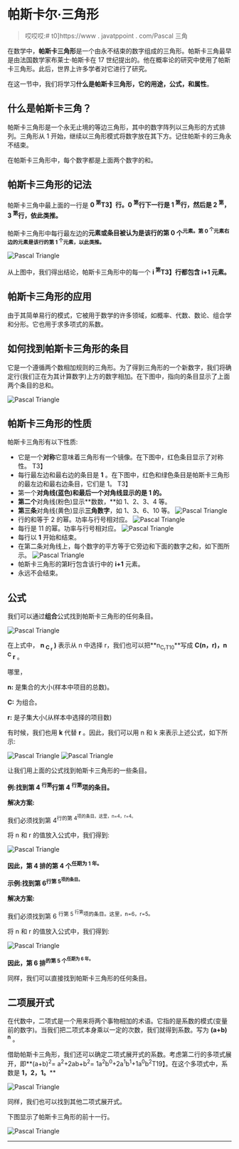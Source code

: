 # 帕斯卡尔·三角形

> 哎哎哎:# t0]https://www . javatppoint . com/Pascal 三角

在数学中，**帕斯卡三角形**是一个由永不结束的数字组成的三角形。帕斯卡三角最早是由法国数学家布莱士·帕斯卡在 17 世纪提出的。他在概率论的研究中使用了帕斯卡三角形。此后，世界上许多学者对它进行了研究。

在这一节中，我们将学习**什么是帕斯卡三角形，它的用途，公式，**和**属性**。

## 什么是帕斯卡三角？

帕斯卡三角形是一个永无止境的等边三角形，其中的数字阵列以三角形的方式排列。三角形从 1 开始，继续以三角形模式将数字放在其下方。记住帕斯卡的三角永不结束。

在帕斯卡三角形中，每个数字都是上面两个数字的和。

## 帕斯卡三角形的记法

帕斯卡三角中最上面的一行是 **0 <sup>第</sup>T3】行。0 <sup>第</sup>行下一行是 1 <sup>第</sup>行，然后是 2 <sup>第</sup>，3 <sup>第</sup>行，依此类推。**

帕斯卡三角形中每行最左边的**元素或条目被认为是该行的第 0 个<sup>元素。第 0 <sup>个</sup>元素右边的元素是该行的第 1 <sup>个</sup>元素，以此类推。</sup>**

![Pascal Triangle](img/3bd3353fe89c9ff8e941e744954aeb2d.png)

从上图中，我们得出结论，帕斯卡三角形中的每一个 **i <sup>第</sup>T3】行都包含 **i+1** 元素。**

## 帕斯卡三角形的应用

由于其简单易行的模式，它被用于数学的许多领域，如概率、代数、数论、组合学和分形。它也用于求多项式的系数。

## 如何找到帕斯卡三角形的条目

它是一个遵循两个数相加规则的三角形。为了得到三角形的一个新数字，我们将确定行(我们正在为其计算数字)上方的数字相加。在下图中，指向的条目显示了上面两个条目的总和。

![Pascal Triangle](img/979bbc8a501903ad79c08a730e52984d.png)

## 帕斯卡三角形的性质

帕斯卡三角形有以下性质:

*   它是一个**对称**它意味着三角形有一个镜像。在下图中，红色条目显示了对称性。
    T3】
*   每行最左边和最右边的条目是 **1** 。在下图中，红色和绿色条目是帕斯卡三角形的最左边和最右边条目，它们是 1。
    T3】
*   第一个**对角线(蓝色)和最后一个对角线显示的是 **1 的**。**
*   **第二个**对角线(粉色)显示**数数，**如 1、2、3、4 等。
*   **第三条**对角线(黄色)显示**三角数字**，如 1、3、6、10 等。
    ![Pascal Triangle](img/d0bdb6e25b0ef4e33fb5b45325dcc829.png)
*   行的和等于 2 的幂。功率与行号相对应。
    ![Pascal Triangle](img/dad71b7ecc00a5644b915c008f875c5b.png)
*   每行是 11 的幂。功率与行号相对应。
    ![Pascal Triangle](img/b0a804ce8649f78c16760949aa819ad9.png)
*   每行以 **1** 开始和结束。
*   在第二条对角线上，每个数字的平方等于它旁边和下面的数字之和，如下图所示。
    ![Pascal Triangle](img/b7226caeec5de31a120f621362aa9a3b.png)
*   帕斯卡三角形的第**I**行包含该行中的 **i+1** 元素。
*   永远不会结束。

## 公式

我们可以通过**组合**公式找到帕斯卡三角形的任何条目。

![Pascal Triangle](img/4c022c8d12b1eecafcbf97873f4448dc.png)

在上式中， **n <sub>C <sub>r</sub></sub> )** 表示从 n 中选择 r，我们也可以把**n<sub>C<sub>r</sub>T10</sub>**写成 **C(n，r)，n <sup>C</sup> r** 。

哪里，

**n:** 是集合的大小(样本中项目的总数)。

**C:** 为组合。

**r:** 是子集大小(从样本中选择的项目数)

有时候，我们也用 **k** 代替 **r** 。因此，我们可以用 n 和 k 来表示上述公式，如下所示:

![Pascal Triangle](img/848c6b4391ab480d8ceb1c5a716fa6bf.png)
![Pascal Triangle](img/9d8112641fc3ac4a39bae45eb7c6174e.png)

让我们用上面的公式找到帕斯卡三角形的一些条目。

**例:找到第 4 <sup>行第</sup>行第 4 <sup>行第</sup>项的条目。**

**解决方案:**

我们必须找到第 4<sup>行的第 4<sup>项的条目。这里，n=4，r=4。</sup></sup>

将 n 和 r 的值放入公式中，我们得到:

![Pascal Triangle](img/342dcd5c6ab451ce6c35d505f1f0e9c1.png)

**因此，第 4 排的第 4 个<sup>任期为 1 年。</sup>**

**示例:找到第 6<sup>行第 5<sup>项的条目。</sup></sup>**

**解决方案:**

我们必须找到第 6 <sup>行第 5 <sup>行第</sup>项的条目。这里，n=6，r=5。</sup>

将 n 和 r 的值放入公式中，我们得到:

![Pascal Triangle](img/b4b5dc5b0361fa5c66eeec1c7b1aa293.png)

**因此，第 6 排<sup>的第 5 个<sup>任期为 6 年。</sup></sup>**

同样，我们可以直接找到帕斯卡三角形的任何条目。

## 二项展开式

在代数中，二项式是一个用来将两个事物相加的术语。它指的是系数的模式(变量前的数字)。当我们把二项式本身乘以一定的次数，我们就得到系数。写为 **(a+b) <sup>n</sup>** 。

借助帕斯卡三角形，我们还可以确定二项式展开式的系数。考虑第二行的多项式展开，即**(a+b)<sup>2</sup>= a<sup>2</sup>+2ab+b<sup>2</sup>= 1a<sup>2</sup>b<sup>0</sup>+2a<sup>1</sup>b<sup>1</sup>+1a<sup>0</sup>b<sup>2</sup>T19】。在这个多项式中，系数是 **1，2，1。****

![Pascal Triangle](img/2f6eedfa29987ca2fc7d148dd90c5139.png)

同样，我们也可以找到其他二项式展开式。

下图显示了帕斯卡三角形的前十一行。

![Pascal Triangle](img/ac02f8dabc37a1954edecf5df352b61b.png)

* * *